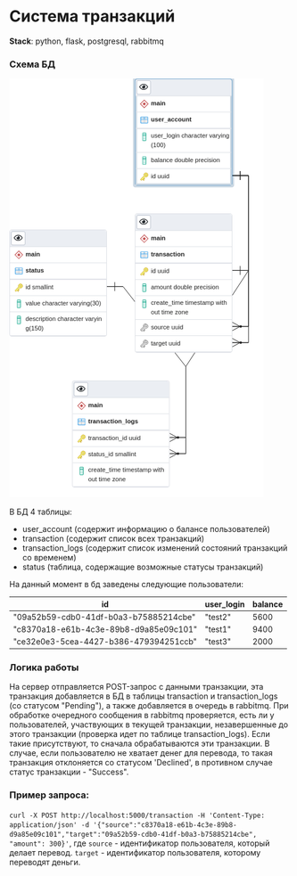 # Система транзакций

**Stack**: python, flask, postgresql, rabbitmq

### Схема БД

![Схема](diagram.png)

В БД 4 таблицы:

* user_account (содержит информацию о балансе пользователей)
* transaction (содержит список всех транзакций)
* transaction_logs (содержит список изменений состояний транзакций со временем)
* status (таблица, содержащие возможные статусы транзакций)

На данный момент в бд заведены следующие пользователи:

| id                                     | user_login | balance |
|----------------------------------------|------------|---------|
| "09a52b59-cdb0-41df-b0a3-b75885214cbe" | "test2"    | 5600    |
| "c8370a18-e61b-4c3e-89b8-d9a85e09c101" | "test1"    | 9400    |
| "ce32e0e3-5cea-4427-b386-479394251ccb" | "test3"    | 2000    |


### Логика работы

На сервер отправляется POST-запрос с данными транзакции, эта транзакция добавляется в БД в таблицы transaction и transaction_logs (со статусом "Pending"), а также добавляется в очередь в rabbitmq.
При обработке очередного сообщения в rabbitmq проверяется, есть ли у пользователей, участвующих в текущей транзакции, незавершенные до этого транзакции (проверка идет по таблице transaction_logs).
Если такие присутствуют, то сначала обрабатываются эти транзакции. В случае, если пользователю не хватает денег для перевода, то такая транзакция отклоняется со статусом 'Declined', в противном случае статус транзакции - "Success".


### Пример запроса: 

`curl -X POST http://localhost:5000/transaction -H 'Content-Type: application/json' -d '{"source":"c8370a18-e61b-4c3e-89b8-d9a85e09c101","target":"09a52b59-cdb0-41df-b0a3-b75885214cbe", "amount": 300}'`,
где `source` - идентификатор пользователя, который делает перевод. `target` - идентификатор пользователя, которому переводят деньги.